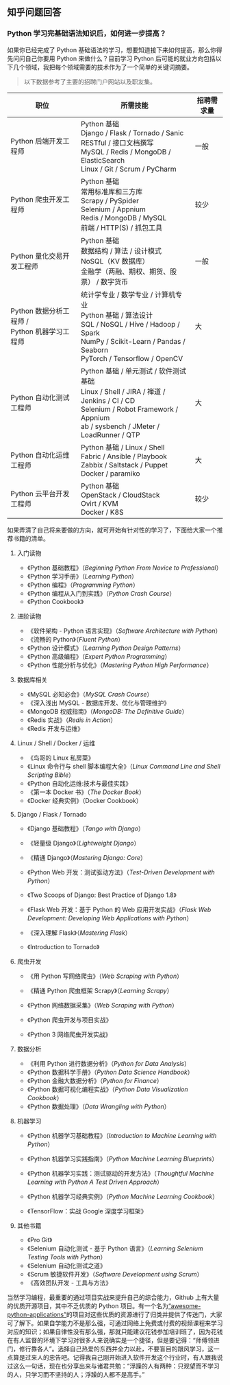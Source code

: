 ## 知乎问题回答

### Python 学习完基础语法知识后，如何进一步提高？

如果你已经完成了 Python 基础语法的学习，想要知道接下来如何提高，那么你得先问问自己你要用 Python 来做什么？目前学习 Python 后可能的就业方向包括以下几个领域，我把每个领域需要的技术作为了一个简单的关键词摘要。

> 以下数据参考了主要的招聘门户网站以及职友集。

| 职位                                             | 所需技能                                                                                                                                                                        | 招聘需求量 |
| ------------------------------------------------ | ------------------------------------------------------------------------------------------------------------------------------------------------------------------------------- | ---------- |
| Python 后端开发工程师                            | Python 基础<br>Django / Flask / Tornado / Sanic<br>RESTful / 接口文档撰写<br>MySQL / Redis / MongoDB / ElasticSearch<br>Linux / Git / Scrum / PyCharm                           | 一般       |
| Python 爬虫开发工程师                            | Python 基础<br>常用标准库和三方库<br>Scrapy / PySpider<br>Selenium / Appnium<br>Redis / MongoDB / MySQL<br>前端 / HTTP(S) / 抓包工具                                            | 较少       |
| Python 量化交易开发工程师                        | Python 基础<br>数据结构 / 算法 / 设计模式<br>NoSQL（KV 数据库）<br>金融学（两融、期权、期货、股票） / 数字货币                                                                  | 一般       |
| Python 数据分析工程师 /<br>Python 机器学习工程师 | 统计学专业 / 数学专业 / 计算机专业<br>Python 基础 / 算法设计<br>SQL / NoSQL / Hive / Hadoop / Spark<br>NumPy / Scikit-Learn / Pandas / Seaborn<br>PyTorch / Tensorflow / OpenCV | 大         |
| Python 自动化测试工程师                          | Python 基础 / 单元测试 / 软件测试基础<br>Linux / Shell / JIRA / 禅道 / Jenkins / CI / CD<br>Selenium / Robot Framework / Appnium<br>ab / sysbench / JMeter / LoadRunner / QTP   | 大         |
| Python 自动化运维工程师                          | Python 基础 / Linux / Shell <br>Fabric / Ansible / Playbook<br>Zabbix / Saltstack / Puppet<br>Docker / paramiko                                                                 | 大         |
| Python 云平台开发工程师                          | Python 基础<br>OpenStack / CloudStack<br>Ovirt / KVM<br>Docker / K8S                                                                                                            | 较少       |

如果弄清了自己将来要做的方向，就可开始有针对性的学习了，下面给大家一个推荐书籍的清单。

1. 入门读物
   - 《Python 基础教程》（_Beginning Python From Novice to Professional_）
   - 《Python 学习手册》（_Learning Python_）
   - 《Python 编程》（_Programming Python_）
   - 《Python 编程从入门到实践》（_Python Crash Course_）
   - 《Python Cookbook》
2. 进阶读物
   - 《软件架构 - Python 语言实现》（_Software Architecture with Python_）
   - 《流畅的 Python》（_Fluent Python_）
   - 《Python 设计模式》（_Learning Python Design Patterns_）
   - 《Python 高级编程》（_Expert Python Programming_）
   - 《Python 性能分析与优化》（_Mastering Python High Performance_）
3. 数据库相关
   - 《MySQL 必知必会》（_MySQL Crash Course_）
   - 《深入浅出 MySQL - 数据库开发、优化与管理维护》
   - 《MongoDB 权威指南》（_MongoDB: The Definitive Guide_）
   - 《Redis 实战》（_Redis in Action_）
   - 《Redis 开发与运维》
4. Linux / Shell / Docker / 运维
   - 《鸟哥的 Linux 私房菜》
   - 《Linux 命令行与 shell 脚本编程大全》（_Linux Command Line and Shell Scripting Bible_）
   - 《Python 自动化运维:技术与最佳实践》
   - 《第一本 Docker 书》（_The Docker Book_）
   - 《Docker 经典实例》（Docker Cookbook）
5. Django / Flask / Tornado

   - 《Django 基础教程》（_Tango with Django_）

   - 《轻量级 Django》（_Lightweight Django_）

   - 《精通 Django》（_Mastering Django: Core_）

   - 《Python Web 开发：测试驱动方法》（_Test-Driven Development with Python_）
   - 《Two Scoops of Django: Best Practice of Django 1.8》

   - 《Flask Web 开发：基于 Python 的 Web 应用开发实战》（_Flask Web Development: Developing Web Applications with Python_）

   - 《深入理解 Flask》（_Mastering Flask_）

   - 《Introduction to Tornado》

6. 爬虫开发

   - 《用 Python 写网络爬虫》（_Web Scraping with Python_）

   - 《精通 Python 爬虫框架 Scrapy》（_Learning Scrapy_）

   - 《Python 网络数据采集》（_Web Scraping with Python_）

   - 《Python 爬虫开发与项目实战》

   - 《Python 3 网络爬虫开发实战》

7. 数据分析

   - 《利用 Python 进行数据分析》（_Python for Data Analysis_）
   - 《Python 数据科学手册》（_Python Data Science Handbook_）
   - 《Python 金融大数据分析》（_Python for Finance_）
   - 《Python 数据可视化编程实战》（_Python Data Visualization Cookbook_）
   - 《Python 数据处理》（_Data Wrangling with Python_）

8. 机器学习

   - 《Python 机器学习基础教程》（_Introduction to Machine Learning with Python_）

   - 《Python 机器学习实践指南》（_Python Machine Learning Blueprints_）

   - 《Python 机器学习实践：测试驱动的开发方法》（_Thoughtful Machine Learning with Python A Test Driven Approach_）
   - 《Python 机器学习经典实例》（_Python Machine Learning Cookbook_）
   - 《TensorFlow：实战 Google 深度学习框架》

9. 其他书籍

   - 《Pro Git》
   - 《Selenium 自动化测试 - 基于 Python 语言》（_Learning Selenium Testing Tools with Python_）
   - 《Selenium 自动化测试之道》
   - 《Scrum 敏捷软件开发》（_Software Development using Scrum_）
   - 《高效团队开发 - 工具与方法》

当然学习编程，最重要的通过项目实战来提升自己的综合能力，Github 上有大量的优质开源项目，其中不乏优质的 Python 项目。有一个名为[“awesome-python-applications”](https://github.com/mahmoud/awesome-python-applications)的项目对这些优质的资源进行了归类并提供了传送门，大家可了解下。如果自学能力不是那么强，可通过网络上免费或付费的视频课程来学习对应的知识；如果自律性没有那么强，那就只能建议花钱参加培训班了，因为花钱在有人监督的环境下学习对很多人来说确实是一个捷径，但是要记得：“师傅领进门，修行靠各人”。选择自己热爱的东西并全力以赴，不要盲目的跟风学习，这一点算是过来人的忠告吧。记得我自己刚开始进入软件开发这个行业时，有人跟我说过这么一句话，现在也分享出来与诸君共勉：“浮躁的人有两种：只观望而不学习的人，只学习而不坚持的人；浮躁的人都不是高手。”
